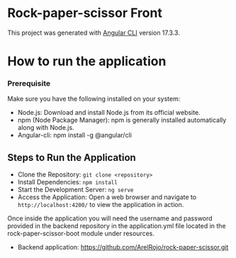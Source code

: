 # Rock-paper-scissor Front

This project was generated with [Angular CLI](https://github.com/angular/angular-cli) version 17.3.3.

# How to run the application

### Prerequisite

Make sure you have the following installed on your system:

- Node.js: Download and install Node.js from its official website.
- npm (Node Package Manager): npm is generally installed automatically along with Node.js.
- Angular-cli: npm install -g @angular/cli

## Steps to Run the Application

- Clone the Repository: `git clone <repository>`
- Install Dependencies: `npm install`
- Start the Development Server: `ng serve`
- Access the Application: Open a web browser and navigate to `http://localhost:4200/` to view the application in action.

Once inside the application you will need the username and password provided in the backend repository in the application.yml file located in the rock-paper-scissor-boot module under resources.
- Backend application: https://github.com/ArelRojo/rock-paper-scissor.git
